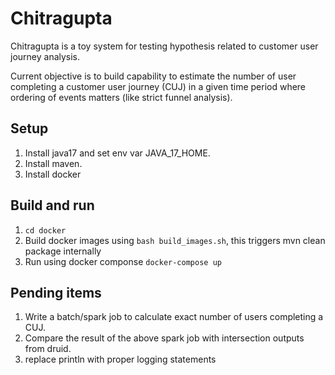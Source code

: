 # Chitragupta

Chitragupta is a toy system for testing hypothesis related to customer user journey analysis.

Current objective is to build capability to estimate the number of user completing a customer user journey (CUJ) in a given time period where ordering of events matters (like strict funnel analysis).

## Setup
1. Install java17 and set env var JAVA_17_HOME.
2. Install maven.
3. Install docker

## Build and run
1. `cd docker`
2. Build docker images using `bash build_images.sh`, this triggers mvn clean package internally
3. Run using docker componse `docker-compose up`

## Pending items
1. Write a batch/spark job to calculate exact number of users completing a CUJ.
2. Compare the result of the above spark job with intersection outputs from druid.
3. replace println with proper logging statements